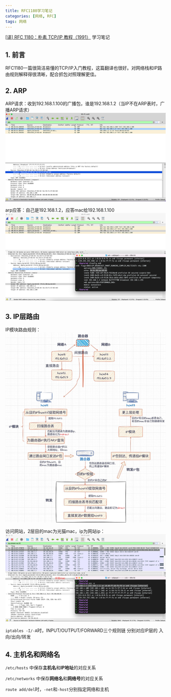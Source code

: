 ```yaml
---
title: RFC1180学习笔记
categories: [网络, RFC]
tags: 网络
---
```


[[译] RFC 1180：朴素 TCP/IP 教程（1991）](http://arthurchiao.art/blog/rfc1180-a-tcp-ip-tutorial-zh/) 学习笔记

## 1. 前言

RFC1180一篇很简洁易懂的TCP/IP入门教程，这篇翻译也很好。对网络栈和IP路由规则解释得很清晰，配合抓包对照理解更佳。

## 2. ARP

ARP请求：收到192.168.1.100的广播包，谁是192.168.1.2（当IP不在ARP表时，广播ARP请求）
![2023-05-13-20230513083912](/images/2023-05-13-20230513083912.png)

arp应答：自己是192.168.1.2，应答mac给192.168.1.100
![2023-05-13-20230513084048](/images/2023-05-13-20230513084048.png)

## 3. IP层路由

IP模块路由规则：
![2023-05-13-ip-route](/images/2023-05-13-ip-route.jpg)

访问网站，2层目的mac为光猫mac，ip为网站ip：
![2023-05-13-20230513085740](/images/2023-05-13-20230513085740.png)

`iptables -I/-A`时，INPUT/OUTPUT/FORWARD三个规则链 分别对应IP层的 入向/出向/转发

## 4. 主机名和网络名

`/etc/hosts` 中保存**主机名**和**IP地址**的对应关系

`/etc/networks` 中保存**网络名**和**网络号**的对应关系

`route add/del`时，`-net`和`-host`分别指定网络和主机
